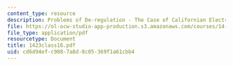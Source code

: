 ```yaml
---
content_type: resource
description: Problems of De-regulation - The Case of Californian Electricity
file: https://ol-ocw-studio-app-production.s3.amazonaws.com/courses/14-23-government-regulation-of-industry-spring-2003/cd6d94efc9087a8d8c05369f1a61cbb4_1423class16.pdf
file_type: application/pdf
resourcetype: Document
title: 1423class16.pdf
uid: cd6d94ef-c908-7a8d-8c05-369f1a61cbb4
---
```

